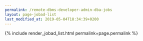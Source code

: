 ```yaml
---
permalink: /remote-dbms-developer-admin-dba-jobs
layout: page-jobad-list
last_modified_at: 2019-05-04T18:34:39+0200
---
```

{% include render_jobad_list.html permalink=page.permalink %}
